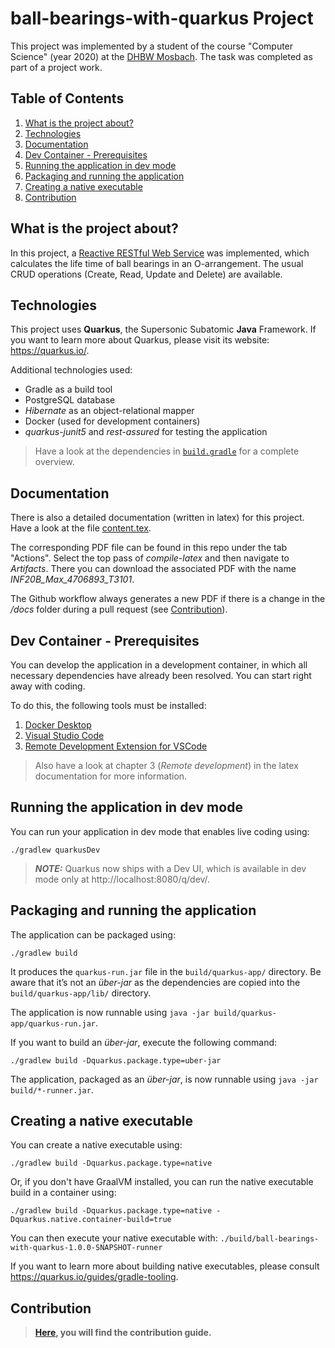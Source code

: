 # ball-bearings-with-quarkus Project

This project was implemented by a student of the course "Computer Science" (year 2020) at the [DHBW Mosbach](https://www.mosbach.dhbw.de/). The task was completed as part of a project work.
## Table of Contents
1. [What is the project about?](#what-is-the-project-about)
2. [Technologies](#technologies)
3. [Documentation](#documentation)
4. [Dev Container - Prerequisites](#dev-container---prerequisites)
5. [Running the application in dev mode](#running-the-application-in-dev-mode)
6. [Packaging and running the application](#packaging-and-running-the-application)
7. [Creating a native executable](#creating-a-native-executable)
8. [Contribution](#contribution)


## What is the project about? 
In this project, a [Reactive RESTful Web Service](https://quarkus.io/guides/getting-started-reactive#reactive-jax-rs-resources) was implemented, which calculates the life time of ball bearings in an O-arrangement. The usual CRUD operations (Create, Read, Update and Delete) are available.

## Technologies
This project uses **Quarkus**, the Supersonic Subatomic **Java** Framework.
If you want to learn more about Quarkus, please visit its website: https://quarkus.io/.

Additional technologies used:
- Gradle as a build tool 
- PostgreSQL database
- *Hibernate* as an object-relational mapper
- Docker (used for development containers)
- *quarkus-junit5* and *rest-assured* for testing the application

> Have a look at the dependencies in [`build.gradle`](build.gradle) for a complete overview. 

## Documentation
There is also a detailed documentation (written in latex) for this project. Have a look at the file [content.tex](docs/include/content.tex). 

The corresponding PDF file can be found in this repo under the tab "Actions". Select the top pass of *compile-latex* and then navigate to *Artifacts*. There you can download the associated PDF with the name *INF20B_Max_4706893_T3101*.

The Github workflow always generates a new PDF if there is a change in the */docs* folder during a pull request (see [Contribution](#contribution)).

## Dev Container - Prerequisites 
You can develop the application in a development container, in which all necessary dependencies have already been resolved. You can start right away with coding. 

To do this, the following tools must be installed:
1. [Docker Desktop](https://www.docker.com/products/docker-desktop/)
2. [Visual Studio Code](https://code.visualstudio.com/download)
3. [Remote Development Extension for VSCode](https://marketplace.visualstudio.com/items?itemName=ms-vscode-remote.vscode-remote-extensionpack)

> Also have a look at chapter 3 (*Remote development*) in the latex documentation for more information.  
## Running the application in dev mode

You can run your application in dev mode that enables live coding using:
```shell script
./gradlew quarkusDev
```

> **_NOTE:_**  Quarkus now ships with a Dev UI, which is available in dev mode only at http://localhost:8080/q/dev/.

## Packaging and running the application

The application can be packaged using:
```shell script
./gradlew build
```
It produces the `quarkus-run.jar` file in the `build/quarkus-app/` directory.
Be aware that it’s not an _über-jar_ as the dependencies are copied into the `build/quarkus-app/lib/` directory.

The application is now runnable using `java -jar build/quarkus-app/quarkus-run.jar`.

If you want to build an _über-jar_, execute the following command:
```shell script
./gradlew build -Dquarkus.package.type=uber-jar
```

The application, packaged as an _über-jar_, is now runnable using `java -jar build/*-runner.jar`.

## Creating a native executable

You can create a native executable using: 
```shell script
./gradlew build -Dquarkus.package.type=native
```

Or, if you don't have GraalVM installed, you can run the native executable build in a container using: 
```shell script
./gradlew build -Dquarkus.package.type=native -Dquarkus.native.container-build=true
```

You can then execute your native executable with: `./build/ball-bearings-with-quarkus-1.0.0-SNAPSHOT-runner`

If you want to learn more about building native executables, please consult https://quarkus.io/guides/gradle-tooling.

## Contribution
> **[Here](./contributing.md), you will find the contribution guide.** 